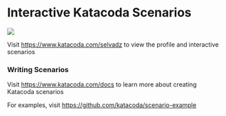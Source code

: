 # Interactive Katacoda Scenarios

[![](http://shields.katacoda.com/katacoda/selvadz/count.svg)](https://www.katacoda.com/selvadz "Get your profile on Katacoda.com")

Visit https://www.katacoda.com/selvadz to view the profile and interactive scenarios

### Writing Scenarios
Visit https://www.katacoda.com/docs to learn more about creating Katacoda scenarios

For examples, visit https://github.com/katacoda/scenario-example
